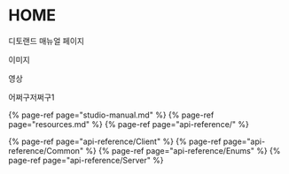 # HOME

디토랜드 매뉴얼 페이지

이미지

영상

어쩌구저쩌구1

{% page-ref page="studio-manual.md" %}
{% page-ref page="resources.md" %}
{% page-ref page="api-reference/" %}

{% page-ref page="api-reference/Client" %}
{% page-ref page="api-reference/Common" %}
{% page-ref page="api-reference/Enums" %}
{% page-ref page="api-reference/Server" %}
